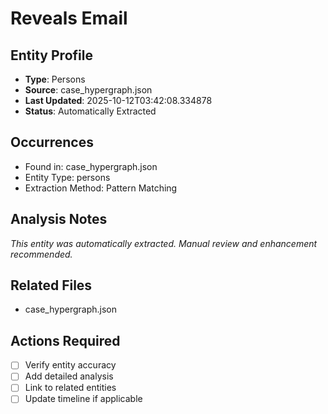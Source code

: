 # Reveals Email

## Entity Profile
- **Type**: Persons
- **Source**: case_hypergraph.json
- **Last Updated**: 2025-10-12T03:42:08.334878
- **Status**: Automatically Extracted

## Occurrences
- Found in: case_hypergraph.json
- Entity Type: persons
- Extraction Method: Pattern Matching

## Analysis Notes
*This entity was automatically extracted. Manual review and enhancement recommended.*

## Related Files
- case_hypergraph.json

## Actions Required
- [ ] Verify entity accuracy
- [ ] Add detailed analysis
- [ ] Link to related entities
- [ ] Update timeline if applicable
